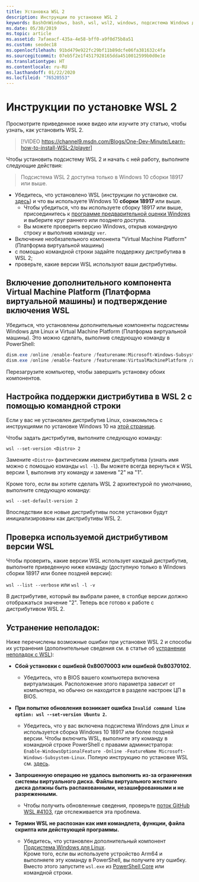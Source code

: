 ```yaml
---
title: Установка WSL 2
description: Инструкции по установке WSL 2
keywords: BashOnWindows, bash, wsl, wsl2, windows, подсистема Windows для Linux, windowssubsystem, ubuntu, debian, suse, windows 10, установка
ms.date: 05/30/2019
ms.topic: article
ms.assetid: 7afaeacf-435a-4e58-bff0-a9f0d75b8a51
ms.custom: seodec18
ms.openlocfilehash: 91bd479e922fc29bf11b89dcfe06fa381632c4fa
ms.sourcegitcommit: 07eb5f2e1f4517928165dda4510012599b0d0e1e
ms.translationtype: HT
ms.contentlocale: ru-RU
ms.lasthandoff: 01/22/2020
ms.locfileid: "76520553"
---
```

# <a name="installation-instructions-for-wsl-2"></a>Инструкции по установке WSL 2

Просмотрите приведенное ниже видео или изучите эту статью, чтобы узнать, как установить WSL 2. 

> [!VIDEO https://channel9.msdn.com/Blogs/One-Dev-Minute/Learn-how-to-install-WSL-2/player]

Чтобы установить подсистему WSL 2 и начать с ней работу, выполните следующие действия:

> Подсистема WSL 2 доступна только в Windows 10 сборки 18917 или выше.

- Убедитесь, что установлено WSL (инструкции по установке см. [здесь](./install-win10.md)) и что вы используете Windows 10 **сборки 18917** или выше.
   - Чтобы убедиться, что вы используете сборку 18917 или выше, присоединитесь к [программе предварительной оценки Windows](https://insider.windows.com/en-us/) и выберите круг раннего или позднего доступа. 
   - Вы можете проверить версию Windows, открыв командную строку и выполнив команду `ver`.
- Включение необязательного компонента "Virtual Machine Platform" (Платформа виртуальной машины)
- с помощью командной строки задайте поддержку дистрибутива в WSL 2;
- проверьте, какие версии WSL используют ваши дистрибутивы.

## <a name="enable-the-virtual-machine-platform-optional-component-and-make-sure-wsl-is-enabled"></a>Включение дополнительного компонента Virtual Machine Platform (Платформа виртуальной машины) и подтверждение включения WSL

Убедиться, что установлены дополнительные компоненты подсистемы Windows для Linux и Virtual Machine Platform (Платформа виртуальной машины). Это можно сделать, выполнив следующую команду в PowerShell: 

```powershell
dism.exe /online /enable-feature /featurename:Microsoft-Windows-Subsystem-Linux /all /norestart
dism.exe /online /enable-feature /featurename:VirtualMachinePlatform /all /norestart
```

Перезагрузите компьютер, чтобы завершить установку обоих компонентов.


## <a name="set-a-distro-to-be-backed-by-wsl-2-using-the-command-line"></a>Настройка поддержки дистрибутива в WSL 2 с помощью командной строки

Если у вас не установлен дистрибутив Linux, ознакомьтесь с инструкциями по установке Windows 10 на [этой странице](./install-win10.md#install-your-linux-distribution-of-choice). 

Чтобы задать дистрибутив, выполните следующую команду: 

```
wsl --set-version <Distro> 2
```

Замените `<Distro>` фактическим именем дистрибутива (узнать имя можно с помощью команды `wsl -l`). Вы можете всегда вернуться к WSL версии 1, выполнив эту команду и заменив "2" на "1".

Кроме того, если вы хотите сделать WSL 2 архитектурой по умолчанию, выполните следующую команду:

```
wsl --set-default-version 2
```

Впоследствии все новые дистрибутивы после установки будут инициализированы как дистрибутивы WSL 2.

## <a name="finish-with-verifying-what-versions-of-wsl-your-distro-are-using"></a>Проверка используемой дистрибутивом версии WSL

Чтобы проверить, какие версии WSL использует каждый дистрибутив, выполните приведенную ниже команду (доступную только в Windows сборки 18917 или более поздней версии):

`wsl --list --verbose` или `wsl -l -v`

В дистрибутиве, который вы выбрали ранее, в столбце версии должно отображаться значение "2". Теперь все готово к работе с дистрибутивом WSL 2. 

## <a name="troubleshooting"></a>Устранение неполадок: 

Ниже перечислены возможные ошибки при установке WSL 2 и способы их устранения (дополнительные сведения см. в статье об [устранении неполадок с WSL](troubleshooting.md)):

* **Сбой установки с ошибкой 0x80070003 или ошибкой 0x80370102.**
    * Убедитесь, что в BIOS вашего компьютера включена виртуализация. Расположение этого параметра зависит от компьютера, но обычно он находится в разделе настроек ЦП в BIOS.
   
* **При попытке обновления возникает ошибка `Invalid command line option: wsl --set-version Ubuntu 2`.**
    * Убедитесь, что у вас включена подсистема Windows для Linux и используется сборка Windows 10 18917 или более поздней версии. Чтобы включить WSL, выполните эту команду в командной строке PowerShell с правами администратора: `Enable-WindowsOptionalFeature -Online -FeatureName Microsoft-Windows-Subsystem-Linux`. Полную инструкцию по установке WSL см. [здесь](./install-win10.md).

* **Запрошенную операцию не удалось выполнить из-за ограничения системы виртуального диска. Файлы виртуального жесткого диска должны быть распакованными, незашифрованными и не разреженными.**
    * Чтобы получить обновленные сведения, проверьте [поток GitHub WSL #4103](https://github.com/microsoft/WSL/issues/4103), где отслеживается эта проблема.

* **Термин WSL не распознан как имя командлета, функции, файла скрипта или действующей программы.** 
    * Убедитесь, что установлен дополнительный компонент [Подсистема Windows для Linux](./wsl2-install.md#enable-the-virtual-machine-platform-optional-component-and-make-sure-wsl-is-enabled).<br> Кроме того, если вы используете устройство Arm64 и выполняете эту команду в PowerShell, вы получите эту ошибку. Вместо этого запустите `wsl.exe` из [PowerShell Core](https://docs.microsoft.com/en-us/powershell/scripting/install/installing-powershell-core-on-windows?view=powershell-6) или командной строки. 
